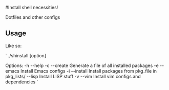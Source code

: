 #Install shell necessities!

Dotfiles and other configs

## Usage

Like so:

`
./shinstall [option]

Options:
-h          --help 
-c          --create    Generate a file of all installed packages
-e          --emacs     Install Emacs configs
-i          --install   Install packages from pkg_file in pkg_lists/
            --lisp      Install LISP stuff
-v          --vim       Install vim configs and dependencies
`
